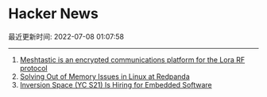 # Hacker News

最近更新时间: 2022-07-08 01:07:58

--- 
1. [Meshtastic is an encrypted communications platform for the Lora RF protocol](https://meshtastic.org/docs/about) 
2. [Solving Out of Memory Issues in Linux at Redpanda](https://redpanda.com/blog/solve-out-of-memory-killer-events) 
3. [Inversion Space (YC S21) Is Hiring for Embedded Software](https://boards.greenhouse.io/inversionspace/jobs/4022300005) 
